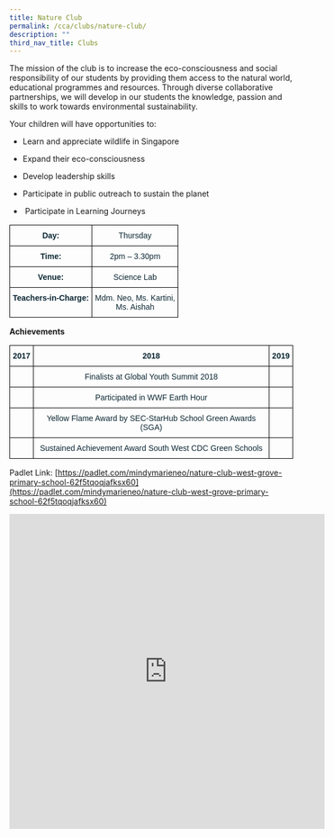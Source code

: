 ```yaml
---
title: Nature Club
permalink: /cca/clubs/nature-club/
description: ""
third_nav_title: Clubs
---
```

The mission of the club is to increase the eco-consciousness and social responsibility of our students by providing them access to the natural world, educational programmes and resources. Through diverse collaborative partnerships, we will develop in our students the knowledge, passion and skills to work towards environmental sustainability.

Your children will have opportunities to:

* Learn and appreciate wildlife in Singapore&nbsp;

* Expand their eco-consciousness

* Develop leadership skills

* Participate in public outreach to sustain the planet

* &nbsp;Participate in Learning Journeys

<style type="text/css">
.tg  {border-collapse:collapse;border-spacing:0;}
.tg td{border-color:black;border-style:solid;border-width:1px;font-family:Arial, sans-serif;font-size:14px;
  overflow:hidden;padding:10px 5px;word-break:normal;}
.tg th{border-color:black;border-style:solid;border-width:1px;font-family:Arial, sans-serif;font-size:14px;
  font-weight:normal;overflow:hidden;padding:10px 5px;word-break:normal;}
.tg .tg-s7de{color:#0C2733;font-weight:bold;text-align:center;vertical-align:top}
.tg .tg-eohv{color:#0C2733;text-align:center;vertical-align:top}
</style>
<table class="tg">
<thead>
  <tr>
    <th class="tg-s7de">Day:</th>
    <th class="tg-eohv">Thursday</th>
  </tr>
</thead>
<tbody>
  <tr>
    <td class="tg-s7de">Time:</td>
    <td class="tg-eohv">2pm – 3.30pm</td>
  </tr>
  <tr>
    <td class="tg-s7de">Venue:</td>
    <td class="tg-eohv">Science Lab</td>
  </tr>
  <tr>
    <td class="tg-s7de">Teachers-in-Charge:</td>
    <td class="tg-eohv">Mdm. Neo, Ms. Kartini, <br>Ms. Aishah</td>
  </tr>
</tbody>
</table>

**Achievements**

<style type="text/css">
.tg  {border-collapse:collapse;border-spacing:0;}
.tg td{border-color:black;border-style:solid;border-width:1px;font-family:Arial, sans-serif;font-size:14px;
  overflow:hidden;padding:10px 5px;word-break:normal;}
.tg th{border-color:black;border-style:solid;border-width:1px;font-family:Arial, sans-serif;font-size:14px;
  font-weight:normal;overflow:hidden;padding:10px 5px;word-break:normal;}
.tg .tg-z01w{color:#0C2733;font-weight:bold;text-align:left;vertical-align:top}
.tg .tg-s7de{color:#0C2733;font-weight:bold;text-align:center;vertical-align:top}
.tg .tg-eohv{color:#0C2733;text-align:center;vertical-align:top}
</style>
<table class="tg">
<thead>
  <tr>
    <th class="tg-z01w">2017</th>
    <th class="tg-s7de">2018</th>
    <th class="tg-z01w">2019</th>
  </tr>
</thead>
<tbody>
  <tr>
    <td class="tg-eohv"></td>
    <td class="tg-eohv">Finalists at Global Youth Summit 2018</td>
    <td class="tg-eohv"></td>
  </tr>
  <tr>
    <td class="tg-eohv"></td>
    <td class="tg-eohv">Participated in WWF Earth Hour</td>
    <td class="tg-eohv"></td>
  </tr>
  <tr>
    <td class="tg-eohv"></td>
    <td class="tg-eohv">Yellow Flame Award by SEC-StarHub School Green Awards (SGA) </td>
    <td class="tg-eohv"></td>
  </tr>
  <tr>
    <td class="tg-eohv"></td>
    <td class="tg-eohv">Sustained Achievement Award South West CDC Green Schools</td>
    <td class="tg-eohv"></td>
  </tr>
</tbody>
</table>

Padlet Link:
[https://padlet.com/mindymarieneo/nature-club-west-grove-primary-school-62f5tqoqjafksx60](https://padlet.com/mindymarieneo/nature-club-west-grove-primary-school-62f5tqoqjafksx60)

<iframe allowfullscreen="true" height="560" width="560" frameborder="0" src="https://docs.google.com/presentation/d/e/2PACX-1vThiJ5sBPAm2zeAjOKmAU2vdB_-HHwpLs1TBhF5xot-MdvP10cen5UfHOwEqXcKgZc_4_GpDl7jHAfM/embed?start=true&amp;loop=true&amp;delayms=3000"></iframe>